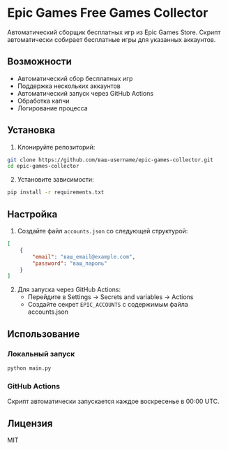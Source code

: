 # Epic Games Free Games Collector

Автоматический сборщик бесплатных игр из Epic Games Store. Скрипт автоматически собирает бесплатные игры для указанных аккаунтов.

## Возможности

- Автоматический сбор бесплатных игр
- Поддержка нескольких аккаунтов
- Автоматический запуск через GitHub Actions
- Обработка капчи
- Логирование процесса

## Установка

1. Клонируйте репозиторий:
```bash
git clone https://github.com/ваш-username/epic-games-collector.git
cd epic-games-collector
```

2. Установите зависимости:
```bash
pip install -r requirements.txt
```

## Настройка

1. Создайте файл `accounts.json` со следующей структурой:
```json
[
    {
        "email": "ваш_email@example.com",
        "password": "ваш_пароль"
    }
]
```

2. Для запуска через GitHub Actions:
   - Перейдите в Settings -> Secrets and variables -> Actions
   - Создайте секрет `EPIC_ACCOUNTS` с содержимым файла accounts.json

## Использование

### Локальный запуск
```bash
python main.py
```

### GitHub Actions
Скрипт автоматически запускается каждое воскресенье в 00:00 UTC.

## Лицензия

MIT 